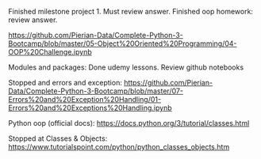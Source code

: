 Finished milestone project 1. Must review answer.
Finished oop homework: review answer.

https://github.com/Pierian-Data/Complete-Python-3-Bootcamp/blob/master/05-Object%20Oriented%20Programming/04-OOP%20Challenge.ipynb

Modules and packages:
Done udemy lessons. Review github notebooks 

Stopped and errors and exception:
https://github.com/Pierian-Data/Complete-Python-3-Bootcamp/blob/master/07-Errors%20and%20Exception%20Handling/01-Errors%20and%20Exceptions%20Handling.ipynb

Python oop (official docs):
https://docs.python.org/3/tutorial/classes.html

Stopped at Classes & Objects:
https://www.tutorialspoint.com/python/python_classes_objects.htm